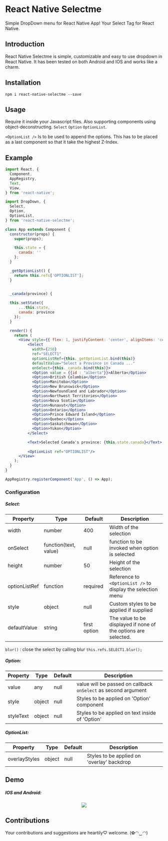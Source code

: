 # React Native Selectme
Simple DropDown menu for React Native App! Your Select Tag for React Native. 

## Introduction

React Native Selectme is simple, customizable and easy to use dropdown in React Native. It has been tested on both Android and IOS and works like a charm. 

## Installation
```
npm i react-native-selectme --save
```

## Usage
Require it inside your Javascript files. Also supporting components using object-deconstructing. 
```Select``` ```Option``` ```OptionList```.

```<OptionList />``` Is to be used to append the options. This has to be placed as a last component so that it take the highest Z-Index.

## Example

```jsx
import React, {
  Component,
  AppRegistry,
  Text,
  View,
} from 'react-native';

import DropDown, {
  Select,
  Option,
  OptionList,
} from 'react-native-selectme';

class App extends Component {
  constructor(props) {
    super(props);

    this.state = {
      canada: ''
    };
  }

  _getOptionList() {
    return this.refs['OPTIONLIST'];
  }

  
  _canada(province) {

  this.setState({
      ...this.state,
      canada: province
    });
  }

  render() {
    return (
      <View style={{ flex: 1, justifyContent: 'center', alignItems: 'center' }}>
          <Select
            width={250}
            ref="SELECT1"
            optionListRef={this._getOptionList.bind(this)}
            defaultValue="Select a Province in Canada ..."
            onSelect={this._canada.bind(this)}>
            <Option value = {{id : "alberta"}}>Alberta</Option>
            <Option>British Columbia</Option>
            <Option>Manitoba</Option>
            <Option>New Brunswick</Option>
            <Option>Newfoundland and Labrador</Option>
            <Option>Northwest Territories</Option>
            <Option>Nova Scotia</Option>
            <Option>Nunavut</Option>
            <Option>Ontario</Option>
            <Option>Prince Edward Island</Option>
            <Option>Quebec</Option>
            <Option>Saskatchewan</Option>
            <Option>Yukon</Option>
          </Select>

          <Text>Selected Canada's province: {this.state.canada}</Text>
          
          <OptionList ref="OPTIONLIST"/>
      </View>
    );
  }
}

AppRegistry.registerComponent('App', () => App);


```

### Configuration

##### Select:
| Property | Type | Default | Description |
|---------------|----------|--------------|----------------------------------------------------------------|
| width | number | 400 | Width of the selection |
| onSelect | function(text, value) | null | function to be invoked when option is selected |
| height | number | 50 | Height of the selection |
| optionListRef | function | required | Reference to ```<OptionList />``` to display the selection menu |
| style | object | null | Custom styles to be applied if supplied |
| defaultValue | string | first option | The value to be displayed if none of the options are selected. |

```blur()``` : close the select by calling blur ```this.refs.SELECT1.blur();```


##### Option:

| Property | Type | Default | Description |
|-----------|--------|---------|--------------------------------------------|
| value | any |  null | value will be passed on callback `onSelect` as second argument  |
| style | object | null | Styles to be applied on 'Option' component |
| styleText | object |  null | Styles to be applied on text inside of 'Option'  |


##### OptionList:

| Property | Type | Default | Description |
|-----------|--------|---------|--------------------------------------------|
| overlayStyles | object | null | Styles to be applied on 'overlay' backdrop |


## Demo
#####  IOS and Android:
<p align="center">
    <img src ="https://raw.githubusercontent.com/gs-akhan/react-native-select/master/dropdown-both.gif" />
</p>

## Contributions
Your contributions and suggestions are heartily♡ welcome. (✿◠‿◠)
